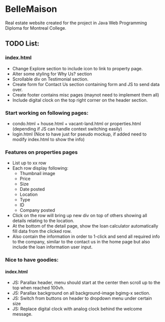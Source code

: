 # BelleMaison

Real estate website created for the project in Java Web Programming Diploma for Montreal College.

## TODO List:
### index.html
- Change Explore section to include icon to link to property page.
- Alter some styling for Why Us? section
- Scrollable div on Testimonial section.
- Create form for Contact Us section containing form and JS to send data over.
- Create footer contains misc pages (maynot need to implement them all)
- Include digital clock on the top right corner on the header section.

### Start working on following pages:
- condo.html + house.html + vacant-land.html or properties.html (depending if JS can handle context switching easily)
- login.html (Nice to have just for pseudo mockup, if added need to modify index.html to show the info)

### Features on properties pages
- List up to xx row
- Each row display following:
  - Thumbnail image
  - Price
  - Size
  - Date posted
  - Location
  - Type
  - ID
  - Company posted
- Click on the row will bring up new div on top of others showing all details relating to the location.
- At the bottom of the detail page, show the loan calculator automatically fill data from the clicked row.
- Also contain the information in order to 1-click and send all required info to the company, similar to the contact us in the home page but also include the loan information user input.

### Nice to have goodies:
#### index.html
- JS: Parallax header, menu should start at the center then scroll up to the top when reached 100vh.
- JS: Parallax background on all background-image bgimg-x section.
- JS: Switch from buttons on header to dropdown menu under certain size
- JS: Replace digital clock with analog clock behind the welcome message.

